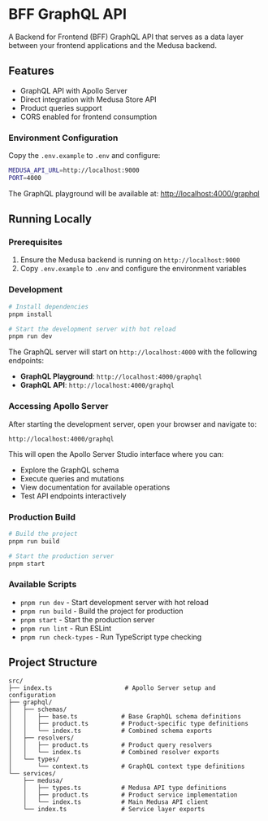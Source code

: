 # BFF GraphQL API

A Backend for Frontend (BFF) GraphQL API that serves as a data layer between your frontend applications and the Medusa backend.

## Features

- GraphQL API with Apollo Server
- Direct integration with Medusa Store API
- Product queries support
- CORS enabled for frontend consumption

### Environment Configuration

Copy the `.env.example` to `.env` and configure:

```bash
MEDUSA_API_URL=http://localhost:9000
PORT=4000
```

The GraphQL playground will be available at: <http://localhost:4000/graphql>

## Running Locally

### Prerequisites

1. Ensure the Medusa backend is running on `http://localhost:9000`
2. Copy `.env.example` to `.env` and configure the environment variables

### Development

```bash
# Install dependencies
pnpm install

# Start the development server with hot reload
pnpm run dev
```

The GraphQL server will start on `http://localhost:4000` with the following endpoints:

- **GraphQL Playground**: `http://localhost:4000/graphql`
- **GraphQL API**: `http://localhost:4000/graphql`

### Accessing Apollo Server

After starting the development server, open your browser and navigate to:

```
http://localhost:4000/graphql
```

This will open the Apollo Server Studio interface where you can:

- Explore the GraphQL schema
- Execute queries and mutations
- View documentation for available operations
- Test API endpoints interactively

### Production Build

```bash
# Build the project
pnpm run build

# Start the production server
pnpm start
```

### Available Scripts

- `pnpm run dev` - Start development server with hot reload
- `pnpm run build` - Build the project for production
- `pnpm start` - Start the production server
- `pnpm run lint` - Run ESLint
- `pnpm run check-types` - Run TypeScript type checking

## Project Structure

```
src/
├── index.ts                    # Apollo Server setup and configuration
├── graphql/
│   ├── schemas/
│   │   ├── base.ts            # Base GraphQL schema definitions
│   │   ├── product.ts         # Product-specific type definitions
│   │   └── index.ts           # Combined schema exports
│   ├── resolvers/
│   │   ├── product.ts         # Product query resolvers
│   │   └── index.ts           # Combined resolver exports
│   └── types/
│       └── context.ts         # GraphQL context type definitions
└── services/
    ├── medusa/
    │   ├── types.ts           # Medusa API type definitions
    │   ├── product.ts         # Product service implementation
    │   └── index.ts           # Main Medusa API client
    └── index.ts               # Service layer exports
```
